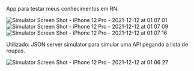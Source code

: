 App para testar meus conhecimentos em RN.

![Simulator Screen Shot - iPhone 12 Pro - 2021-12-12 at 01 07 01](https://user-images.githubusercontent.com/65136543/145699902-be010363-4c54-4396-b7ff-22441aa45188.png)
![Simulator Screen Shot - iPhone 12 Pro - 2021-12-12 at 01 07 09](https://user-images.githubusercontent.com/65136543/145699903-02024ecf-f98f-49a0-afeb-93eedda0ebd1.png)
![Simulator Screen Shot - iPhone 12 Pro - 2021-12-12 at 01 07 16](https://user-images.githubusercontent.com/65136543/145699905-e251fcc0-2f94-4580-b882-b55813a38c7b.png)

Utilizado: JSON server simulator para simular uma API pegando a lista de roupas.

![Simulator Screen Shot - iPhone 12 Pro - 2021-12-12 at 01 06 27](https://user-images.githubusercontent.com/65136543/145699899-30db5321-4675-4365-b30b-0a0f0dd24ab7.png)
